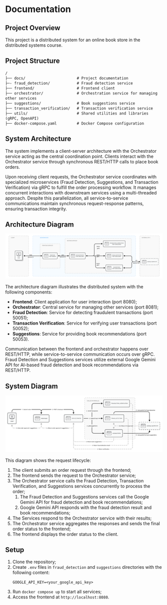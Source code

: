 # Documentation

## Project Overview
This project is a distributed system for an online book store in the distributed systems course.

## Project Structure
```
/
├── docs/                       # Project documentation
├─- fraud_detection/            # Fraud detection service
├── frontend/                   # Frontend client
├── orchestrator/               # Orchestration service for managing other services
├── suggestions/                # Book suggestions service
├── transaction_verification/   # Transaction verification service
├── utils/                      # Shared utilities and libraries (gRPC, OpenAPI)
├── docker-compose.yaml         # Docker Compose configuration
```

## System Architecture

The system implements a client-server architecture with the Orchestrator service acting as the central coordination point. Clients interact with the Orchestrator service through synchronous REST/HTTP calls to place book orders.

Upon receiving client requests, the Orchestrator service coordinates with specialized microservices (Fraud Detection, Suggestions, and Transaction Verification) via gRPC to fulfill the order processing workflow. It manages concurrent interactions with downstream services using a multi-threaded approach. Despite this parallelization, all service-to-service communications maintain synchronous request-response patterns, ensuring transaction integrity.

## Architecture Diagram

![Architecture diagram](./architecture_diagram.png)

The architecture diagram illustrates the distributed system with the following components:
- **Frontend**: Client application for user interaction (port 8080);
- **Orchestrator**: Central service for managing other services (port 8081);
- **Fraud Detection**: Service for detecting fraudulent transactions (port 50051);
- **Transaction Verification**: Service for verifying user transactions (port 50052);
- **Suggestions**: Service for providing book recommendations (port 50053).

Communication between the frontend and orchestrator happens over REST/HTTP, while service-to-service communication occurs over gRPC. Fraud Detection and Suggestions services utilize external Google Gemini API for AI-based fraud detection and book recommendations via REST/HTTP.

## System Diagram

![System diagram](./system_diagram.png)

This diagram shows the request lifecycle:
1. The client submits an order request through the frontend;
2. The frontend sends the request to the Orchestrator service;
3. The Orchestrator service calls the Fraud Detection, Transaction Verification, and Suggestions services concurrently to process the order;
    1. The Fraud Detection and Suggestions services call the Google Gemini API for fraud detection and book recommendations;
    2. Google Gemini API responds with the fraud detection result and book recommendations;
4. The Services respond to the Orchestrator service with their results;
5. The Orchestrator service aggregates the responses and sends the final order status to the frontend;
6. The frontend displays the order status to the client.

## Setup
1. Clone the repository;
2. Create `.env` files in `fraud_detection` and `suggestions` directories with the following content:
    ```
    GOOGLE_API_KEY=<your_google_api_key>
    ```
3. Run `docker compose up` to start all services;
4. Access the frontend at `http://localhost:8080`.
